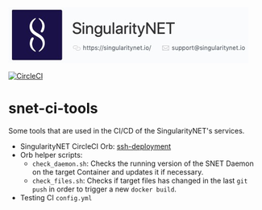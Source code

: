 ![singnetlogo](docs/assets/singnet-logo.jpg 'SingularityNET')

[![CircleCI](https://circleci.com/gh/singnet/snet-ci-tools.svg?style=svg)](https://circleci.com/gh/singnet/snet-ci-tools)

# snet-ci-tools
Some tools that are used in the CI/CD of the SingularityNET's services.

- SingularityNET CircleCI Orb: [ssh-deployment](https://circleci.com/orbs/registry/orb/singularitynet/ssh-deployment)
- Orb helper scripts:
  - `check_daemon.sh`: Checks the running version of the SNET Daemon on the target Container and updates it if necessary.
  - `check_files.sh`: Checks if target files has changed in the last `git push` in order to trigger a new `docker build`.
- Testing CI `config.yml`
